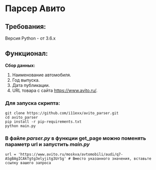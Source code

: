# Парсер Авито

## Требования:
Версия Python - от 3.6.х

## Функционал:
**Сбор данных:** 
1. Наименование автомобиля.
2. Год выпуска.
3. Дата публикации.
4. URL товара с сайта https://www.avito.ru/.

### Для запуcка скрипта:
```
git clone https://github.com/i11exx/avito_parser.git
cd avito_parser
pip install -r pip-requirements.txt
python main.py
```

### В файле _parser.py_ в функции get_page можно поменять параметр url и запустить _main.py_
`url = 'https://www.avito.ru/moskva/avtomobili/audi/q7-ASgBAgICAkTgtg3elyjitg3UrSg' # Вместо указанного значения, вставьте ссылку вашего запроса`

